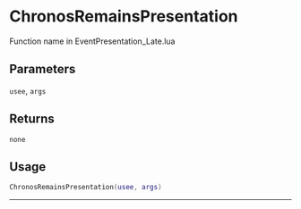 # ChronosRemainsPresentation
Function name in EventPresentation_Late.lua
## Parameters
`usee`, `args`
## Returns
`none`
## Usage
```lua
ChronosRemainsPresentation(usee, args)
```
---
